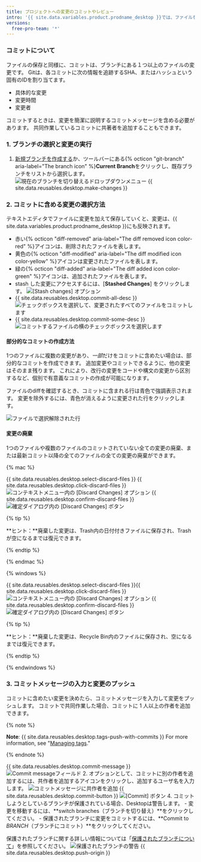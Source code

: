 ```yaml
---
title: プロジェクトへの変更のコミットやレビュー
intro: '{{ site.data.variables.product.prodname_desktop }}では、ファイルを編集すると、全ての変更が追跡されます。 有意義なコミットを作成するために、変更のまとめ方を決めることができます。'
versions:
  free-pro-team: '*'
---
```


### コミットについて

ファイルの保存と同様に、コミットは、ブランチにある１つ以上のファイルの変更です。 Gitは、各コミットに次の情報を追跡するSHA、またはハッシュという固有のIDを割り当てます。

- 具体的な変更
- 変更時間
- 変更者

コミットするときは、変更を簡潔に説明するコミットメッセージを含める必要があります。 共同作業しているコミットに共著者を追加することもできます。

### 1. ブランチの選択と変更の実行

1. [新規ブランチを作成する](/desktop/guides/contributing-to-projects/managing-branches)か、ツールバーにある{% octicon "git-branch" aria-label="The branch icon" %}**Current Branch**をクリックし、既存ブランチをリストから選択します。 ![現在のブランチを切り替えるドロップダウンメニュー](/assets/images/help/desktop/click-branch-in-drop-down.png)
{{ site.data.reusables.desktop.make-changes }}

### 2. コミットに含める変更の選択方法

テキストエディタでファイルに変更を加えて保存していくと、変更は、{{ site.data.variables.product.prodname_desktop }}にも反映されます。

* 赤い{% octicon "diff-removed" aria-label="The diff removed icon color-red" %}アイコンは、削除されたファイルを表します。
* 黄色の{% octicon "diff-modified" aria-label="The diff modified icon color-yellow" %}アイコンは変更されたファイルを表します。
* 緑の{% octicon "diff-added" aria-label="The diff added icon color-green" %}アイコンは、追加されたファイルを表します。
* stash した変更にアクセスするには、[**Stashed Changes**] をクリックします。 ![[Stash changes] オプション](/assets/images/help/desktop/stashed-changes.png)
* {{ site.data.reusables.desktop.commit-all-desc }}
![チェックボックスを選択して、変更されたすべてのファイルをコミットします](/assets/images/help/desktop/commit-all.png)
* {{ site.data.reusables.desktop.commit-some-desc }}
![コミットするファイルの横のチェックボックスを選択します](/assets/images/help/desktop/commit-some.png)

#### 部分的なコミットの作成方法

1つのファイルに複数の変更があり、*一部*だけをコミットに含めたい場合は、部分的なコミットを作成できます。 追加変更やコミットできるように、他の変更はそのまま残ります。 これにより、改行の変更をコードや構文の変更から区別するなど、個別で有意義なコミットの作成が可能になります。

ファイルのdiffを確認するとき、コミットに含まれる行は青色で強調表示されます。 変更を除外するには、青色が消えるように変更された行をクリックします。

![ファイルで選択解除された行](/assets/images/help/desktop/partial-commit.png)

#### 変更の廃棄

1つのファイルや複数のファイルのコミットされていない全ての変更の廃棄、または最新コミット以降の全てのファイルの全ての変更の廃棄ができます。

{% mac %}

{{ site.data.reusables.desktop.select-discard-files }}
{{ site.data.reusables.desktop.click-discard-files }}
  ![コンテキストメニュー内の [Discard Changes] オプション](/assets/images/help/desktop/discard-changes-mac.png)
{{ site.data.reusables.desktop.confirm-discard-files }}
  ![確定ダイアログ内の [Discard Changes] ボタン](/assets/images/help/desktop/discard-changes-confirm-mac.png)

{% tip %}

**ヒント：**廃棄した変更は、Trash内の日付付きファイルに保存され、Trashが空になるまでは復元できます。

{% endtip %}

{% endmac %}

{% windows %}

{{ site.data.reusables.desktop.select-discard-files }}{{ site.data.reusables.desktop.click-discard-files }}
  ![コンテキストメニュー内の [Discard Changes] オプション](/assets/images/help/desktop/discard-changes-win.png)
{{ site.data.reusables.desktop.confirm-discard-files }}
  ![確定ダイアログ内の [Discard Changes] ボタン](/assets/images/help/desktop/discard-changes-confirm-win.png)

{% tip %}

**ヒント：**廃棄した変更は、Recycle Bin内のファイルに保存され、空になるまでは復元できます。

{% endtip %}

{% endwindows %}

### 3. コミットメッセージの入力と変更のプッシュ

コミットに含めたい変更を決めたら、コミットメッセージを入力して変更をプッシュします。 コミットで共同作業した場合、コミットに 1 人以上の作者を追加できます。

{% note %}

**Note**: {{ site.data.reusables.desktop.tags-push-with-commits }} For more information, see "[Managing tags](/desktop/contributing-to-projects/managing-tags)."

{% endnote %}

{{ site.data.reusables.desktop.commit-message }}
  ![Commit messageフィールド](/assets/images/help/desktop/commit-message.png)
2. オプションとして、コミットに別の作者を追加するには、共作者を追加するアイコンをクリックし、追加するユーザ名を入力します。 ![コミットメッセージに共作者を追加](/assets/images/help/desktop/add-co-author-commit.png)
{{ site.data.reusables.desktop.commit-button }}
  ![[Commit] ボタン](/assets/images/help/desktop/commit-button.png)
4. コミットしようとしているブランチが保護されている場合、Desktopは警告します。
    - 変更を移動するには、**switch branches（ブランチを切り替え）**をクリックしてください。
    - 保護されたブランチに変更をコミットするには、**Commit to _BRANCH_（ブランチにコミット）**をクリックしてください。

  保護されたブランチに関する詳しい情報については「[保護されたブランチについて](/github/administering-a-repository/about-protected-branches)」を参照してください。 ![保護されたブランチの警告](/assets/images/help/desktop/protected-branch-warning.png)
{{ site.data.reusables.desktop.push-origin }}
